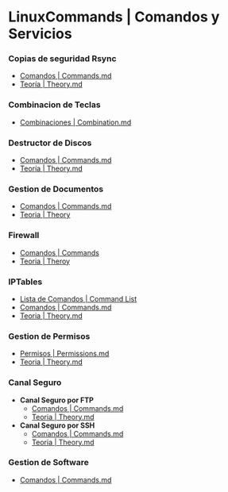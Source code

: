 <!--
Todos los derechos pertenecientes a Andrés Ruslan Abadías Otal | Nisamov: github.com/Nisamov

Este fichero se ha montado con el objetivo de poder mirarlo comodamente desde el navegador, no obstante, tambien se puede ver de forma local una vez descargado
Este directorio será remodelado una vez se consiga informacion suficiente para crear una pagina web con dicho contenido, hatsa entonces se agradece que se tome la molestia de usar este directorio.
-->
# LinuxCommands | Comandos y Servicios
### Copias de seguridad Rsync
- [Comandos | Commands.md](/backup_rsync/commands.md)
- [Teoría | Theory.md](/backup_rsync/theory.md)
### Combinacion de Teclas
- [Combinaciones | Combination.md](/combination_keys/combination.md)
### Destructor de Discos
- [Comandos | Commands.md](/disk_format_dd/commands.md)
- [Teoría | Theory.md](/disk_format_dd/theory.md)
### Gestion de Documentos
- [Comandos | Commands.md](/document_gestion/commands.md)
- [Teoria | Theory](/document_gestion/theory.md)
### Firewall
- [Comandos | Commands](/firewall_ufw/commands.md)
- [Teoria | Theroy](/firewall_ufw/theory.md)
### IPTables
- [Lista de Comandos | Command List](/iptables/command-list.md)
- [Comandos | Commands.md](/iptables/commands.md)
- [Teoria | Theory.md](/iptables/theory.md)
### Gestion de Permisos
- [Permisos | Permissions.md](/permission_gestion/permissions.md)
- [Teoria | Theory.md](/permission_gestion/theory.md)
### Canal Seguro
- **Canal Seguro por FTP**
  - [Comandos | Commands.md](/secure_channel/secure_channel_ftp/commands.md)
  - [Teoria | Theory.md](/secure_channel/secure_channel_ftp/theory.md)
- **Canal Seguro por SSH**
  - [Comandos | Commands.md](/secure_channel/secure_channel_ssh/commands.md)
  - [Teoria | Theory.md](/secure_channel/secure_channel_ssh/theory.md)
### Gestion de Software
- [Comandos | Commands.md](/software_gestion/commands.md)

